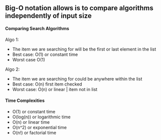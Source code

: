 ## Big-O notation allows is to compare algorithms independently of input size

#### Comparing Search Algorithms

Algo 1:
- The item we are searching for will be the first or last element in the list 
- Best case: O(1) or constant time 
- Worst case O(1)

Algo 2: 
- The item we are searching for could be anywhere within the list 
- Best case: O(n) first item checked 
- Worst case: O(n) or linear | item not in list 


#### Time Complexities 
- O(1) or constant time 
- O(log(n)) or logarithmic time
- O(n) or linear time 
- O(n^2) or exponential time 
- O(n!) or factorial time 

